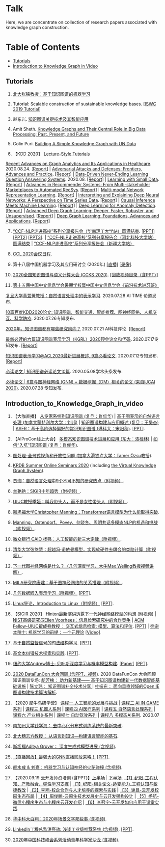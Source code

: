 # Talk



Here, we are concentrate on collection of research papers associated with knowledge graph construction.   


Table of Contents
=================

<!--   * [Research Report of Knowledge Graph](#Research_Report_of_Knowledge_Graph) -->
  * [Tutorials](#Tutorials)
  * [Introduction to Knowledge Graph in Video](#Introduction_to_Knowledge_Graph_in_video)
<!--   * [Tools](#Tools) -->
<!--   * [学术江湖](#学术江湖) -->


## Tutorials
1. [北大张铭教授：基于知识图谱的机器学习](https://mp.weixin.qq.com/s/A98Pr2KdR3o37Hd-bLFYvQ)


2. Tutorial: Scalable construction of sustainable knowledge bases. [[ISWC 2019 Tutorial]](https://ottr.xyz/event/2019-10-267-iswc/)


3. 赵东岩. [知识图谱关键技术及其智能应用](tutorials/北京大学-赵东岩-知识图谱的关键技术及其智能应用.pdf)


4. Amit Sheth. [Knowledge Graphs and Their Central Role in Big Data Processing: Past, Present, and Future](tutorials/Knowledge_Graphs_and_Their_Central_Role_in_Big_Data_Processing.pdf)


5. Colin Puri. [Building A Simple Knowledge Graph with UN Data](https://assets.pubpub.org/ike3bea9/71590171394041.pdf)


6. 【KDD 2020】 [Lecture-Style Tutorials](https://www.kdd.org/kdd2020/tutorials/lecture-tutorials) 

[Recent Advances on Graph Analytics and Its Applications in Healthcare](http://www.calvinzang.com/kdd2020_tutorial_medical_graph_analytics.html). 2020.08.24. [[Report]](https://mp.weixin.qq.com/s/q9T1GAb7-FezTBBIt5Hmqw) | [Adversarial Attacks and Defenses: Frontiers, Advances and Practice](https://sites.google.com/view/kdd-2020-attack-and-defense). [[Report]](https://mp.weixin.qq.com/s/-1hDSYzYLx4-n6Y-LFuAvw) | [Data-Driven Never-Ending Learning Question Answering Systems](http://megagon.ai/nelqa). 2020.08. [[Report]](https://mp.weixin.qq.com/s/TvFGbn39UAfhwTiwGGLmLw) | [Learning with Small Data](https://sites.psu.edu/kdd20tutorial/). [[Report]](https://mp.weixin.qq.com/s/p35yUJLIrQNG1bE0skBAJQ) | [Advances in Recommender Systems: From Multi-stakeholder Marketplaces to Automated RecSys](https://sites.google.com/view/kdd20-marketplace-autorecsys/). [[Report]](hhttps://mp.weixin.qq.com/s/4l2T8zAZeFC3pUJMb9ZCIg) | [Multi-modal Network Representation Learning](https://chuxuzhang.github.io/KDD20_Tutorial.html). [[Report]](https://mp.weixin.qq.com/s/iWjoZ3vxJ6vXqVjQl-bDzQ) | [Interpreting and Explaining Deep Neural Networks: A Perspective on Time Series Data](http://xai.kaist.ac.kr/Tutorial/2020/). [[Report]](https://mp.weixin.qq.com/s/rzwhLuM0OA1KlPw2tr8x4Q) | [Causal Inference Meets Machine Learning](http://kdd2020tutorial.thumedialab.com/). [[Report]](https://mp.weixin.qq.com/s/DHQMBkBo_XqSsyddDxqJ5w) | [Deep Learning for Anomaly Detection](https://sites.google.com/view/kdd2020deepeye/home). [[Report]](https://mp.weixin.qq.com/s/XXNw9ttT0BetZgqnrr68hw) | [Advanced Deep Graph Learning: Deeper, Faster, Robuster, and Unsupervised](https://ai.tencent.com/ailab/ml/KDD-Deep-Graph-Learning.html). [[Report]](https://mp.weixin.qq.com/s/hvVxgND75-sKUdWhr-OWOw) | [Deep Graph Learning: Foundations, Advances and Applications](https://ai.tencent.com/ailab/ml/KDD-Deep-Graph-Learning.html). [[Report]](https://mp.weixin.qq.com/s/-Aj9DsuDokSXIC6Nzv71gA) 


7. [“CCF-NLP走进高校”系列分享报告会（华南理工大学站）圆满结束](https://mp.weixin.qq.com/s/1Q7QoWVE30JbvJ958eQtDQ). [[PPT1]](./CCF-NLP_SCUT/基于翻译的无监督跨语言迁移学习-张梅山.pdf) [[PPT2]](./CCF-NLP_SCUT/基于知识的文本语义理解与文本生成-赵东岩.pdf) [[PPT3]](./CCF-NLP_SCUT/预训练语言模型研究进展-刘群.pdf). | [“CCF-NLP走进高校”系列分享报告会（河北科技大学站）圆满结束](https://mp.weixin.qq.com/s/n00HXPg_mOmhgLzzeAYICg) | [“CCF-NLP走进高校”系列分享报告会（新疆大学站）](https://www.yanxishe.com/events/ccf-nlp-xju)



8. [CCL 2020会议日程](http://cips-cl.org/static/CCL2020/program.html). 


9. 第十八届中国机器学习及其应用研讨会 (2020年) [[直播]](https://live.bilibili.com/22604819) [[录像]](https://www.bilibili.com/s/video/BV1aK4y1E7b1). 


10. [2020全国知识图谱与语义计算大会 (CCKS 2020)](http://sigkg.cn/ccks2020/?page_id=440). [[回放视频目录（含PPT）]](https://hub.baai.ac.cn/view/4155)


11. [第十五届中国中文信息学会暑期学校暨中国中文信息学会《前沿技术讲习班》](http://conference.cipsc.org.cn/ssatt2020/#tangjian)



<!-- ## Research_Report_of_Knowledge_Graph
1. [知识图谱助力疫情防控和复工复产案例集](http://www.cesi.cn/images/editor/20200302/20200302142150265.pdf). 2020年第1期. [[Report]](http://www.cesi.cn/images/editor/20200302/20200302142150265.pdf)


2. [2020年中国知识图谱行业研究报告](./report/2020年中国知识图谱行业研究报告.pdf). 2020年. [[Report]](./report/2020年中国知识图谱行业研究报告.pdf)


3. [Research Report of Knowledge Graph](https://static.aminer.cn/misc/pdf/knowledgegraph.pdf). 2019年第2期. [[Report]](https://static.aminer.cn/misc/pdf/knowledgegraph.pdf)


4. [知识图谱标准化白皮书](report/知识图谱标准化白皮书_2019.pdf). 2019版. [[Report]](report/知识图谱标准化白皮书_2019.pdf)


5. [知识图谱发展报告](report/KGDevReport2018.pdf). 2018.08. [[Report]](report/KGDevReport2018.pdf) -->


[复旦大学黄萱菁教授：自然语言处理中的表示学习](https://mp.weixin.qq.com/s/4rXYrAMiXXzURhXKQ09-3g). 2020.07.28 AI TIME 论道发布.


[10篇百度KDD2020论文: 知识图谱、智能交通、智能推荐、图神经网络、人机交互、科学防疫](https://mp.weixin.qq.com/s/7ueI-bGLkG7lY3EIu7hcqw). 2020.07.26专知发布.


[2020年，知识图谱都有哪些研究风向？](https://mp.weixin.qq.com/s?__biz=MzA5ODEzMjIyMA==&mid=2247514469&idx=2&sn=74159f99caef7a1ec010e8851194cd52&chksm=9094b0f6a7e339e009045e5f2221e644e8a84ec55f86271ea32a8ecf53fecfb951894684b87f&mpshare=1&scene=1&srcid=0721RooC2I3vuWtZqH6l5GAO&sharer_sharetime=1595315015911&sharer_shareid=6a8a89e40ac625725a7e138018e905a5&key=fdd054e9602c88a6e0941b52b267ffa896a5b22b0e9d60a20570b403d0c9d3ca14c51e5362aae3ecdbd7c757507b40aaea6de04fdc9db3502a7cb97d46785122165362851b9c9fbb2bee0e83234c425e&ascene=1&uin=NjI1MjE3OTQy&devicetype=Windows+10+x64&version=62090529&lang=zh_CN&exportkey=AYd5G6GzFmjt3WThzBOHvcw%3D&pass_ticket=u22P4Ln7XC2%2BsP9KHYz6j5EqMiGjJz9%2FLgFaLO91IUgeudkS51Ftz8tgNaRL0uK2)  2020.07.21 AI科技评论. [[Report]](https://mp.weixin.qq.com/s?__biz=MzA5ODEzMjIyMA==&mid=2247514469&idx=2&sn=74159f99caef7a1ec010e8851194cd52&chksm=9094b0f6a7e339e009045e5f2221e644e8a84ec55f86271ea32a8ecf53fecfb951894684b87f&mpshare=1&scene=1&srcid=0721RooC2I3vuWtZqH6l5GAO&sharer_sharetime=1595315015911&sharer_shareid=6a8a89e40ac625725a7e138018e905a5&key=fdd054e9602c88a6e0941b52b267ffa896a5b22b0e9d60a20570b403d0c9d3ca14c51e5362aae3ecdbd7c757507b40aaea6de04fdc9db3502a7cb97d46785122165362851b9c9fbb2bee0e83234c425e&ascene=1&uin=NjI1MjE3OTQy&devicetype=Windows+10+x64&version=62090529&lang=zh_CN&exportkey=AYd5G6GzFmjt3WThzBOHvcw%3D&pass_ticket=u22P4Ln7XC2%2BsP9KHYz6j5EqMiGjJz9%2FLgFaLO91IUgeudkS51Ftz8tgNaRL0uK2)


[最新必读的六篇知识图谱表示学习（KGRL）2020顶会论文和代码](https://mp.weixin.qq.com/s/HYRG0nAQZujD8xVd4l5oWg). 2020.07.17专知发布. [[Report]](https://mp.weixin.qq.com/s/HYRG0nAQZujD8xVd4l5oWg)


[知识图谱表示学习@ACL2020最新进展概述, 9篇必看论文](https://www.zhuanzhi.ai/vip/2b6f45498f1e7816ec03e2231147c63a). 2020.07.12专知发布. [[Report]](https://www.zhuanzhi.ai/vip/2b6f45498f1e7816ec03e2231147c63a)


[必读论文 | 知识图谱必读论文10篇](https://mp.weixin.qq.com/s/C48sunMM0nmh4JNBcdfsmQ). 2020.05.08学术头条发布. 


[必读论文 | 6篇与图神经网络 (GNN) + 数据挖掘（DM）相关的论文 (来自IJCAI 2020)](https://mp.weixin.qq.com/s/bMEijvGOMsxk9mq8waFo6A). 2020.07.28 专知发布. 



## Introduction_to_Knowledge_Graph_in_video
1. 【大咖直播】 [从专家系统到知识图谱 (复旦：肖仰华)](https://appqtulvsie4217.pc.xiaoe-tech.com/detail/l_5ef01ed2d783b_w1RwXHpq/4?fromH5=true) | [基于图表示的自然语言处理 (加拿大蒙特利尔大学：刘邦)](https://appqtulvsie4217.pc.xiaoe-tech.com/detail/l_5ef1b9b71397b_MtIvEcQG/4) | [知识图谱构建与应用概述 (复旦：王昊奋)](https://appqtulvsie4217.pc.xiaoe-tech.com/detail/l_5dc116dde4ed6_kBv6z1GD/4) | [ASER：基于高阶选择偏好的常识知识图谱 (港科大：宋阳秋)](https://appqtulvsie4217.pc.xiaoe-tech.com/detail/l_5ef850e6720be_mtssEqor/4). [[PPT]](./report/知识图谱前沿论坛系列-宋阳秋老师-0701.pdf). 


2. 【AIProCon线上大会】 [多模态知识图谱技术进展和应用 (东大：漆桂林)](https://appqtulvsie4217.pc.xiaoe-tech.com/detail/l_5efd8a0ed777a_GqfnLABY/4?fromH5=true) | [如何“入坑”知识图谱 (复旦：肖仰华)](https://appqtulvsie4217.pc.xiaoe-tech.com/detail/l_5efd899b7b3c6_djHhAq4T/4). 


3. [图处理-全景式视角和开放性问题 (加拿大滑铁卢大学：Tamer Özsu教授)](https://www.bilibili.com/video/BV1QK4y147yz). 


4. [KRDB Summer Online Seminars 2020](http://www.inf.unibz.it/krdb/sos-2020/) (including [the Virtual Knowledge Graph System](https://mp.weixin.qq.com/s?__biz=MzU2NzY1ODkzMQ==&mid=2247484239&idx=1&sn=312bebf5d943fbe99cf1a843ecedd816&chksm=fc989393cbef1a8510875c12d8a258f460beaffb2f4755e9376c0bf8b8cd50dcacdb4053a373&mpshare=1&scene=1&srcid=0709wQfF8fxVjoWlGjVq282O&sharer_sharetime=1594366777441&sharer_shareid=6a8a89e40ac625725a7e138018e905a5&key=ad9249a4d4ce1ee49b33e4d208a3864620ee488ef073c6f9d9ca677fadf10a839e17785407511e0d530412d379279f1ae858b1e3fa07e088ffa020f9c634b5effe973091ac99d32a9a80595a6cd59ead&ascene=1&uin=NjI1MjE3OTQy&devicetype=Windows+10+x64&version=62090529&lang=zh_CN&exportkey=Abpq3eMmZDK14fEmGCr7SpM%3D&pass_ticket=9IaydkjtYl4tLECMPyCckLXaO%2BS5G3IeImiwfVE7LsaEMSiz0ZFxymDk9%2BD8RZ2f)). 


5. [贾珈：自然语言处理中9个不可不知的研究热点（附视频）](https://mp.weixin.qq.com/s/vk3QDyvVIma8vjDsyYauNA). 


6. [兰艳艳：SIGIR十年趋势（附视频）](https://mp.weixin.qq.com/s/bBs9q2MWgW2x341hcY1UeA).


7. [UIUC教授季姮：叫我带头人，而不是女性带头人（附视频）](https://mp.weixin.qq.com/s?__biz=MzU5ODg0MTAwMw==&mid=2247488954&idx=2&sn=a668c9721646307b0d0288ea91758e70&chksm=febf567ec9c8df68598111114bc4fefc7d00536433f9ff0034074847967656309372c482a6ef&mpshare=1&scene=1&srcid=072088gd2sbPTexh5frnI6sf&sharer_sharetime=1595219293214&sharer_shareid=6a8a89e40ac625725a7e138018e905a5&key=a1d17b2e5fa7909215e9d980dcb5f401880959b9e1646134e3e439d74a9866e2b867254a20edf294c8c6853a8d9b96452ba26c95898dc71f97d5b1e66461ba006a82532845f336944780030b852d8ebb&ascene=1&uin=NjI1MjE3OTQy&devicetype=Windows+10+x64&version=62090529&lang=zh_CN&exportkey=AcXL7cih0v7IgRusolM8%2BpM%3D&pass_ticket=u22P4Ln7XC2%2BsP9KHYz6j5EqMiGjJz9%2FLgFaLO91IUgeudkS51Ftz8tgNaRL0uK2).


8. [斯坦福大学Christopher Manning：Transformer语言模型为什么能取得突破](https://mp.weixin.qq.com/s/zOy3ox42YJHyEBW8g7MjdA).


9. [Manning、Ostendorf、Povey、何晓冬、周明共话多模态NLP的机遇和挑战（附视频）](https://mp.weixin.qq.com/s?__biz=MzU5ODg0MTAwMw==&mid=2247488568&idx=1&sn=d9351b098be46f7bb69d18c6f59ac8a1&chksm=febf57fcc9c8deea89561f083767bd19baa649b2fbade7ab44ec8796a486d08788ce651aec35&mpshare=1&scene=1&srcid=0721JhvqaELEPSIHFymIZnmm&sharer_sharetime=1595341020119&sharer_shareid=6a8a89e40ac625725a7e138018e905a5&key=7adf10a6617c6315caf360f1431bbd4bf92a2359c737b880898fd93e7bc029428cebb2197fb89319f4444029988f05f8ac8a7a64ea88137e12ae4e46d7a5f676f4cedc20b1595d774aa60b8d9214d0e1&ascene=1&uin=NjI1MjE3OTQy&devicetype=Windows+10+x64&version=62090529&lang=zh_CN&exportkey=AUbyR9VFQn8MirIMAmhW8mI%3D&pass_ticket=742stD4QfQtBM2dzDr8C1odLrmSrLQq%2BlQcwt%2B8Jwx7%2FYXbWSRp0UT8XjRt1eM0P).


10. [微众银行 CAIO 杨强：人工智能的新三大定律（附视频）](https://mp.weixin.qq.com/s?__biz=MzU5ODg0MTAwMw==&mid=2247489044&idx=1&sn=881149ecd1a35c183fd4e65ddbdcb958&chksm=febf55d0c9c8dcc6f6965ca47391c231b79eedd81f0f167d9069e7d5488aa2d38c1d39eaf561&mpshare=1&scene=1&srcid=07214riMr8Z0GdFYCecEO7i2&sharer_sharetime=1595340803385&sharer_shareid=6a8a89e40ac625725a7e138018e905a5&key=349ef81838e6cf3c96afd23987a3a607a7374359b5ad9149abb93b3346cb6c18e3dde8252bb5bb30743e5b27de466dc4fd2a930bf418beb006d7c2eddf5ab4dea8bb1d1ce06a35ca72743743fddaf077&ascene=1&uin=NjI1MjE3OTQy&devicetype=Windows+10+x64&version=62090529&lang=zh_CN&exportkey=AUFUM4OIk2880mUQVd3lsaQ%3D&pass_ticket=742stD4QfQtBM2dzDr8C1odLrmSrLQq%2BlQcwt%2B8Jwx7%2FYXbWSRp0UT8XjRt1eM0P).


11. [清华大学张悠慧：超越冯·诺依曼模型，实现软硬件去耦合的类脑计算（附视频）](https://mp.weixin.qq.com/s?__biz=MzU5ODg0MTAwMw==&mid=2247488684&idx=1&sn=2b7cb9152a7e5faa8af0f34acf3e285e&chksm=febf5768c9c8de7ea1594e8cc109f0b2ee056a75389ae604b0738b67d139f154ac8c819a8c02&mpshare=1&scene=1&srcid=0721yeiOrY8dVNmZjzWiXRKD&sharer_sharetime=1595341006829&sharer_shareid=6a8a89e40ac625725a7e138018e905a5&key=fdd054e9602c88a6d1d092f3d5e3ff59b2f155b1b897d2577ec65d11be8c46cf17c8d32e5a69310b90d9729b156fe16e4ffada576cd8d616782ecc80b588e07e072e4b2c8f43c57ac0fca5da373c922c&ascene=1&uin=NjI1MjE3OTQy&devicetype=Windows+10+x64&version=62090529&lang=zh_CN&exportkey=AZ%2FGavZVVM0WawcZj5egzdc%3D&pass_ticket=742stD4QfQtBM2dzDr8C1odLrmSrLQq%2BlQcwt%2B8Jwx7%2FYXbWSRp0UT8XjRt1eM0P).


12. [下一代图神经网络是什么？（几何深度学习，大牛Max Welling教授视频讲解）](https://mp.weixin.qq.com/s/PSIFmk9aEafvzm74SGwRrQ).


13. [MILA研究院唐建：基于图神经网络的关系推理（附视频）](https://mp.weixin.qq.com/s/SIawiyranfCcznKWxB0yvA).


14. [几何数据嵌入表示学习（附视频）](https://mp.weixin.qq.com/s/SIawiyranfCcznKWxB0yvA) [[PPT]](./report/Learned_Embeddings_of_Geometric_Data.pdf).


15. [Linux导论，Introduction to Linux（附视频）](https://mp.weixin.qq.com/s/K5aRRqdAYgNoswMy4yEp3Q) [[PPT]](http://www.hpc.lsu.edu/training/weekly-materials/2020-Summer/HPC_Linux_Summer_2020.pdf).


16. 【SIGIR 2020】 [Hinton最新演讲透露下一代神经网络模型的构想 (附视频)](https://mp.weixin.qq.com/s/SNOaBJ-9hVT3ZS4bhyaypg) | [NIST高级研究员Ellen Voorhees：信息检索研究中的合作竞争](https://mp.weixin.qq.com/s?__biz=MzU5ODg0MTAwMw==&mid=2247489494&idx=1&sn=ba820562047027952e441a70bde08427&chksm=febf5412c9c8dd04b25bb112dc535437f1b1ddaa12f0b24be8f6177aea7ab2c256dd0ceb4011&mpshare=1&scene=1&srcid=0729Qwtqk9MFeWk4bqMFGEGm&sharer_sharetime=1596013520829&sharer_shareid=6a8a89e40ac625725a7e138018e905a5&key=a1d17b2e5fa79092f0e591c35f19c40b9cb681d27dce81c4a92edbf950b610835e2f58a61ba70c2e7734c4cce81651d330090f51d724caf46c88ad6e341ccf273bf9fa2e7d8ab2ef75cf65d37c71d03e&ascene=1&uin=NjI1MjE3OTQy&devicetype=Windows+10+x64&version=62090529&lang=zh_CN&exportkey=Ac6PG0sUHWxCmS7RCnALHR4%3D&pass_ticket=5wbNy8CgObPhTS3NUTBm2A4xNCKBagxTcU5eGW51ABBi27N5ATMTpZL4pPmNxbPb) | [ACM Fellow-UIUC翟成祥教授： 交互式信息检索: 模型、算法和评估](https://sigir-preview.baai.ac.cn/vod-0726/tut0008.mp4). [[PPT]](./tutorials/iir-tutorial-zhai-sigir2020.pdf) | [徐宗本院士: 机器学习的前提：一个元理论](https://mp.weixin.qq.com/s/WyDWuXCnCGsgxc_uXFJZGw)  [[Video]](https://sigir-preview.baai.ac.cn/vod-0727/Keynote-II.mp4).


17. [基于自然监督信号的句法结构学习](https://apposcmf8kb5033.h5.xiaoeknow.com/content_page/eyJ0eXBlIjoxMiwicmVzb3VyY2VfdHlwZSI6NCwicmVzb3VyY2VfaWQiOiJsXzVmMDY3ZjE5ZTRiMDYxZGU3Y2I1NTE5ZiIsInByb2R1Y3RfaWQiOiIiLCJhcHBfaWQiOiJhcHBvU0NNZjhrYjUwMzMiLCJleHRyYV9kYXRhIjowfQ). [[PPT]](./report/智东西公开课-NLP前沿讲座第1讲课件-基于自然监督信号的句法结构学习-丰田工业大学芝加哥分校.pdf). 


18. [基文本纠错技术探索和实践](https://mp.weixin.qq.com/s/dk5VG9Clx0J5lxBJiF3pnQ). [[PPT]](./report/平安人寿陈乐清_文本纠错技术的探索与实践.pdf). 


19. [纽约大学Andrew博士: 贝叶斯深度学习与概率模型构建](https://mp.weixin.qq.com/s/UdM3iMBiss-1KD1jaC2DOA). [[Paper]](https://arxiv.org/pdf/2002.08791.pdf) [[PPT]](./tutorials/bayesdlicml2020.pdf). 


20. [2020 DataFunCon 大会回顾 (含PPT、视频)](https://mp.weixin.qq.com/s/u9PkJPju7c1vQpnVTxzJ4A).
2020 DataFunCon 大会回顾 知识图谱专场: [胡芳槐： 助力新基建——
基于知识图谱构建新一代数据智能基础设施](./report/18-2基于知识图谱构建新一代数据智能基础设施.pdf) | [陈立玮： 知识图谱补全技术分享
](./report/18-3知识图谱补全技术分享.pdf) | [杜振东： 面向垂直领域的Open IE图谱构建技术算法解析](./report/18-4面向垂直领域的OpenIE图谱构建技术算法解析.pdf). 


21. 【2020 犀牛鸟研学营】 [课程一 人工智能的发展与挑战](https://www.withzz.com/live/239) | [课程二 AI IN GAME系列](https://www.withzz.com/live/240) | [课程三 机器人系列](https://www.withzz.com/live/243) | [课程四 AI医疗系列](https://www.withzz.com/live/248) | [课程五 自然语言处理系列](https://www.withzz.com/live/253) | [课程六 产业相关系列](https://www.withzz.com/live/259) | [课程七 自动驾驶系列](https://www.withzz.com/live/267) | [课程八 多模态AI系列](https://www.withzz.com/live/269). 2020.07


22. [南加州大学钱学海： 去中心化分布式训练系统的最新突破](https://mp.weixin.qq.com/s/rVtILsVKSopPGt4pW-1oxQ). 


23. [北大穗志方教授： 从语言到知识—构建语言智能的基石](https://mp.weixin.qq.com/s/soLZ9rHxPCoLCbcirc6TVQ). 


24. [斯坦福Aditya Grover： 深度生成式模型进展 (含视频)](https://mp.weixin.qq.com/s/fxiAVPWBiN8tUCPzI8nY-A). 
<!-- ## 学术江湖 -->


25. [【直播回放】最强大的GNN直播回放来咯！](https://mp.weixin.qq.com/s/_5ix2Qp7I6tMmDajentLxQ) [[PPT]](https://drive.google.com/file/d/1rGgbjoOP8Y2Uc9MbZgsAIfnXYEP58rcT/view). 
<!-- ## 学术江湖 -->


26. [颜水成 & 刘嘉：机器学习与认知神经的火花碰撞 (含视频)](https://mp.weixin.qq.com/s/rsnBLW_mqzyuXD0AB1OH_w). 


27. 【2020.09.19 云开发师资培训 (含PPT)】[上半场](https://share.weiyun.com/D5SUXPaC) | [下半场](https://share.weiyun.com/HPRyLsAe). [【1】纪阳-工程认知、产教融合、弹性学习支撑](./20200919云开发师资培训PPT/【1】纪阳-工程认知、产教融合、弹性学习支撑.pdf) |  [【1】纪阳-相关论文-适变能力_工程认知与敏捷教改](./20200919云开发师资培训PPT/【1】纪阳-相关论文-适变能力_工程认知与敏捷教改.pdf) | [【2】李翔-校企合作与人才培养的探索与实践](./20200919云开发师资培训PPT/【2】李翔-校企合作与人才培养的探索与实践.pdf) | [【3】谢昱-云开发校园生态布局](./20200919云开发师资培训PPT/【3】谢昱-云开发校园生态布局.pdf) | [【4】周俊鹏-云原生技术发展史与云开发架构设计](./20200919云开发师资培训PPT/【4】周俊鹏-云原生技术发展史与云开发架构设计.pdf) | [【5】杨航-微信小程序生态与小程序云开发介绍](./20200919云开发师资培训PPT/【5】杨航-微信小程序生态与小程序云开发介绍.pdf) | [【6】李冠宇-云开发如何应用于课堂实践](./20200919云开发师资培训PPT/【6】李冠宇-云开发如何应用于课堂实践.pdf). 


28. [华中科大白翔：2020年场景文字那些事 (含视频)](https://mp.weixin.qq.com/s/8GSIn8HodzBaFn5-2koikg). 


29. [LinkedIn工程总监洪亮劼: 浅谈工业级推荐系统 (含视频)](https://mp.weixin.qq.com/s/CN5tixxMIXxpZJCxv5UZRQ). [[PPT]](https://www.hongliangjie.com/talks/IRS_KDD2020.pdf). 


30. [2020年中国科技峰会系列活动青年科学家沙龙 (含视频)](https://www.bilibili.com/video/BV1di4y177J5?p=1&share_medium=android&share_plat=android&share_source=COPY&share_tag=s_i&timestamp=1602408037&unique_k=2m15vh).






